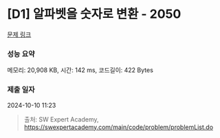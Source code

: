# [D1] 알파벳을 숫자로 변환 - 2050 

[문제 링크](https://swexpertacademy.com/main/code/problem/problemDetail.do?contestProbId=AV5QLGxKAzQDFAUq) 

### 성능 요약

메모리: 20,908 KB, 시간: 142 ms, 코드길이: 422 Bytes

### 제출 일자

2024-10-10 11:23



> 출처: SW Expert Academy, https://swexpertacademy.com/main/code/problem/problemList.do